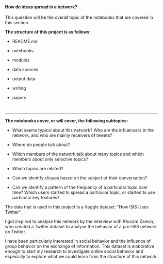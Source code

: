 #### How do ideas spread in a network?

This question will be the overall topic of the notebooks that are covered in this section. 



**The structure of this project is as follows:**

- README.md

- notebooks

- modules

- data sources

- output data

- writing

- papers

  ​

---


**The notebooks cover, or will cover, the following subtopics:**

- What seems typical about this network? Who are the influencers in the network, and who are mainly receivers of tweets?


- Where do people talk about?
- Which members of the network talk about many topics and which members about only selective topics?
- Which topics are related?
- Can we identify cliques based on the subject of their conversation?
- Can we identify a pattern of the frequency of a particular topic over time? Which users started to spread a particular topic, or started to use particular key features?



The data that is used in this project is a Kaggle dataset: "How ISIS Uses Twitter".

I got inspired to analyse this network by the interview with Khuram Zaman, who created a Twitter dataset to analyse the behavior of a pro-ISIS network on Twitter. 

I have been particularly interested in social behavior and the influence of group behavior on the exchange of information. This dataset is elaborative enough to start my research to investigate online social behavior and especially to explore what we could learn from the structure of this network.